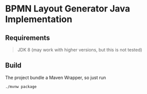 # BPMN Layout Generator Java Implementation

## Requirements

> JDK 8 (may work with higher versions, but this is not tested)
>

## Build

The project bundle a Maven Wrapper, so just run
``` bash
./mvnw package
```
